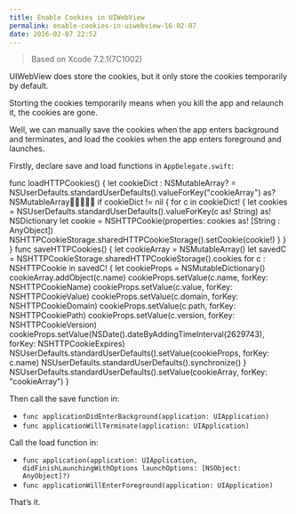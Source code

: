 ```yaml
---
title: Enable Cookies in UIWebView
permalink: enable-cookies-in-uiwebview-16-02-07
date: 2016-02-07 22:52
---
```



> Based on Xcode 7.2.1(7C1002)

UIWebView does store the cookies, but it only store the cookies temporarily by default.

Storting the cookies temporarily means when you kill the app and relaunch it, the cookies are gone.

Well, we can manually save the cookies when the app enters background and terminates, and load the cookies when the app enters foreground and launches.

Firstly, declare save and load functions in `AppDelegate.swift`:

func loadHTTPCookies() { let cookieDict : NSMutableArray? = NSUserDefaults.standardUserDefaults().valueForKey("cookieArray") as? NSMutableArray if cookieDict != nil { for c in cookieDict! { let cookies = NSUserDefaults.standardUserDefaults().valueForKey(c as! String) as! NSDictionary let cookie = NSHTTPCookie(properties: cookies as! [String : AnyObject]) NSHTTPCookieStorage.sharedHTTPCookieStorage().setCookie(cookie!) } } } func saveHTTPCookies() { let cookieArray = NSMutableArray() let savedC = NSHTTPCookieStorage.sharedHTTPCookieStorage().cookies for c : NSHTTPCookie in savedC! { let cookieProps = NSMutableDictionary() cookieArray.addObject(c.name) cookieProps.setValue(c.name, forKey: NSHTTPCookieName) cookieProps.setValue(c.value, forKey: NSHTTPCookieValue) cookieProps.setValue(c.domain, forKey: NSHTTPCookieDomain) cookieProps.setValue(c.path, forKey: NSHTTPCookiePath) cookieProps.setValue(c.version, forKey: NSHTTPCookieVersion) cookieProps.setValue(NSDate().dateByAddingTimeInterval(2629743), forKey: NSHTTPCookieExpires) NSUserDefaults.standardUserDefaults().setValue(cookieProps, forKey: c.name) NSUserDefaults.standardUserDefaults().synchronize() } NSUserDefaults.standardUserDefaults().setValue(cookieArray, forKey: "cookieArray") }

Then call the save function in:

- `func applicationDidEnterBackground(application: UIApplication)`
- `func applicationWillTerminate(application: UIApplication)`

Call the load function in:

- `func application(application: UIApplication, didFinishLaunchingWithOptions launchOptions: [NSObject: AnyObject]?)`
- `func applicationWillEnterForeground(application: UIApplication)`

That’s it.



